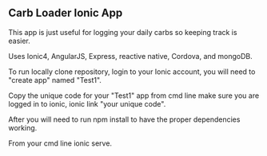 <h2> Carb Loader Ionic App </h2>

<p> This app is just useful for logging your daily carbs so keeping track is easier. </p>

<p> Uses Ionic4, AngularJS, Express, reactive native, Cordova, and mongoDB. </p>

<p> To run locally clone repository, login to your Ionic account, you will need to "create app" named "Test1".</p>

<p> Copy the unique code for your "Test1" app from cmd line make sure you are logged in to ionic, ionic link "your unique code".</p>

<p> After you will need to run npm install to have the proper dependencies working. </p>

<p> From your cmd line ionic serve. </p>
